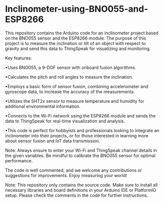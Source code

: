 # Inclinometer-using-BNO055-and-ESP8266
This repository contains the Arduino code for an inclinometer project based on the BNO055 sensor and the ESP8266 module. The purpose of this project is to measure the inclination or tilt of an object with respect to gravity and send this data to ThingSpeak for visualizing and monitoring.

Key features:

•Uses BNO055, a 9-DOF sensor with onboard fusion algorithms.

•Calculates the pitch and roll angles to measure the inclination.

•Employs a basic form of sensor fusion, combining accelerometer and gyroscope data, to increase the accuracy of the measurements.

•Utilizes the SHT2x sensor to measure temperature and humidity for additional environmental information.

•Connects to the Wi-Fi network using the ESP8266 module and sends the data to ThingSpeak for real-time visualization and analysis.

•This code is perfect for hobbyists and professionals looking to integrate an inclinometer into their projects, or for those interested in learning more about sensor fusion and IoT data transmission.

Note: Always ensure to enter your Wi-Fi and ThingSpeak channel details in the given variables. Be mindful to calibrate the BNO055 sensor for optimal performance.

The code is well commented, and we welcome any contributions or suggestions for improvements. Enjoy measuring your world!

Note: This repository only contains the source code. Make sure to install all necessary libraries and board definitions in your Arduino IDE or PlatformIO setup. Please check the comments in the code for further instructions.



